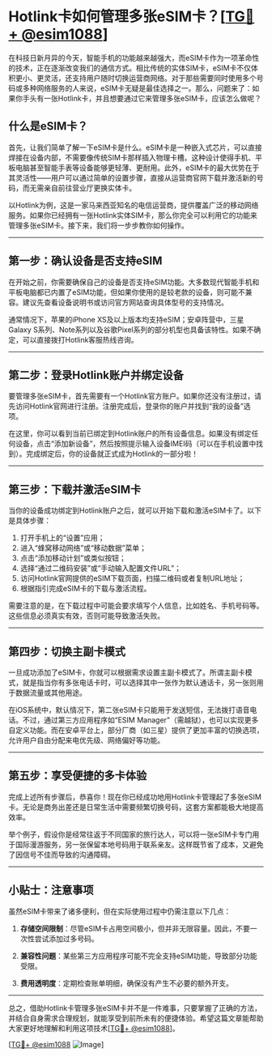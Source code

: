 # Hotlink卡如何管理多张eSIM卡？[[TG💪+ @esim1088](https://t.me/s/esim1088)]

在科技日新月异的今天，智能手机的功能越来越强大，而eSIM卡作为一项革命性的技术，正在逐渐改变我们的通信方式。相比传统的实体SIM卡，eSIM卡不仅体积更小、更灵活，还支持用户随时切换运营商网络。对于那些需要同时使用多个号码或多种网络服务的人来说，eSIM卡无疑是最佳选择之一。那么，问题来了：如果你手头有一张Hotlink卡，并且想要通过它来管理多张eSIM卡，应该怎么做呢？

## 什么是eSIM卡？

首先，让我们简单了解一下eSIM卡是什么。eSIM卡是一种嵌入式芯片，可以直接焊接在设备内部，不需要像传统SIM卡那样插入物理卡槽。这种设计使得手机、平板电脑甚至智能手表等设备能够更轻薄、更耐用。此外，eSIM卡的最大优势在于其灵活性——用户可以通过简单的设置步骤，直接从运营商官网下载并激活新的号码，而无需亲自前往营业厅更换实体卡。

以Hotlink为例，这是一家马来西亚知名的电信运营商，提供覆盖广泛的移动网络服务。如果你已经拥有一张Hotlink实体SIM卡，那么你完全可以利用它的功能来管理多张eSIM卡。接下来，我们将一步步教你如何操作。

---

## 第一步：确认设备是否支持eSIM

在开始之前，你需要确保自己的设备是否支持eSIM功能。大多数现代智能手机和平板电脑都已内置了eSIM功能，但如果你使用的是较老款的设备，则可能不兼容。建议先查看设备说明书或访问官方网站查询具体型号的支持情况。

通常情况下，苹果的iPhone XS及以上版本均支持eSIM；安卓阵营中，三星Galaxy S系列、Note系列以及谷歌Pixel系列的部分机型也具备该特性。如果不确定，可以直接拨打Hotlink客服热线咨询。

---

## 第二步：登录Hotlink账户并绑定设备

要管理多张eSIM卡，首先需要有一个Hotlink官方账户。如果你还没有注册过，请先访问Hotlink官网进行注册。注册完成后，登录你的账户并找到“我的设备”选项。

在这里，你可以看到当前已绑定到Hotlink账户的所有设备信息。如果没有绑定任何设备，点击“添加新设备”，然后按照提示输入设备IMEI码（可以在手机设置中找到）。完成绑定后，你的设备就正式成为Hotlink的一部分啦！

---

## 第三步：下载并激活eSIM卡

当你的设备成功绑定到Hotlink账户之后，就可以开始下载和激活eSIM卡了。以下是具体步骤：

1. 打开手机上的“设置”应用；
2. 进入“蜂窝移动网络”或“移动数据”菜单；
3. 点击“添加移动计划”或类似按钮；
4. 选择“通过二维码安装”或“手动输入配置文件URL”；
5. 访问Hotlink官网提供的eSIM下载页面，扫描二维码或者复制URL地址；
6. 根据指引完成eSIM卡的下载与激活流程。

需要注意的是，在下载过程中可能会要求填写个人信息，比如姓名、手机号码等。这些信息必须真实有效，否则可能导致激活失败。

---

## 第四步：切换主副卡模式

一旦成功添加了eSIM卡，你就可以根据需求设置主副卡模式了。所谓主副卡模式，就是指当你有多张电话卡时，可以选择其中一张作为默认通话卡，另一张则用于数据流量或其他用途。

在iOS系统中，默认情况下，第二张eSIM卡只能用于发送短信，无法拨打语音电话。不过，通过第三方应用程序如“ESIM Manager”（需越狱），也可以实现更多自定义功能。而在安卓平台上，部分厂商（如三星）提供了更加丰富的切换选项，允许用户自由分配来电优先级、网络偏好等功能。

---

## 第五步：享受便捷的多卡体验

完成上述所有步骤后，恭喜你！现在你已经成功地用Hotlink卡管理起了多张eSIM卡。无论是商务出差还是日常生活中需要频繁切换号码，这套方案都能极大地提高效率。

举个例子，假设你是经常往返于不同国家的旅行达人，可以将一张eSIM卡专门用于国际漫游服务，另一张保留本地号码用于联系亲友。这样既节省了成本，又避免了因信号不佳而导致的沟通障碍。

---

## 小贴士：注意事项

虽然eSIM卡带来了诸多便利，但在实际使用过程中仍需注意以下几点：

1. **存储空间限制**：尽管eSIM卡占用空间极小，但并非无限容量。因此，不要一次性尝试添加过多号码。
   
2. **兼容性问题**：某些第三方应用程序可能不完全支持eSIM功能，导致部分功能受限。

3. **费用透明度**：定期检查账单明细，确保没有产生不必要的额外开支。

---

总之，借助Hotlink卡管理多张eSIM卡并不是一件难事，只要掌握了正确的方法，并结合自身需求合理规划，就能享受到前所未有的便捷体验。希望这篇文章能帮助大家更好地理解和利用这项技术[[TG💪+ @esim1088](https://t.me/s/esim1088)]。

[[TG💪+ @esim1088](https://t.me/s/esim1088) ![Image](https://i.postimg.cc/4NQfJmqS/Snipaste-2025-05-13-00-14-12.png)]